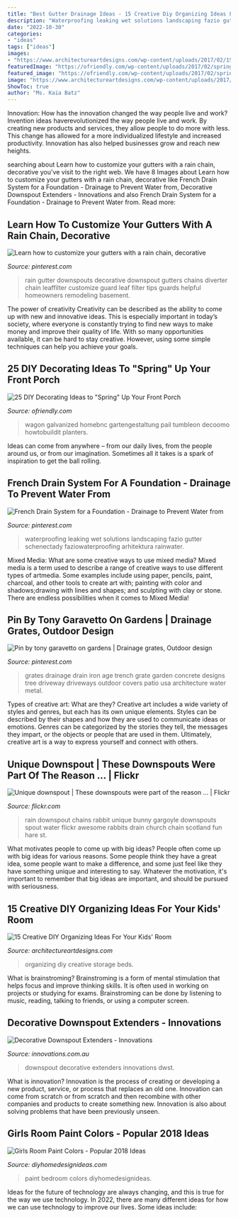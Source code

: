 ```yaml
---
title: "Best Gutter Drainage Ideas - 15 Creative Diy Organizing Ideas For Your Kids&#039; Room"
description: "Waterproofing leaking wet solutions landscaping fazio gutter schenectady faziowaterproofing arhitektura rainwater"
date: "2022-10-30"
categories:
- "ideas"
tags: ["ideas"]
images:
- "https://www.architectureartdesigns.com/wp-content/uploads/2017/02/15-Creative-DIY-Organizing-Ideas-For-Your-Kids-Room-8.jpg"
featuredImage: "https://ofriendly.com/wp-content/uploads/2017/02/spring-porch/25-spring-up-your-porch.jpg"
featured_image: "https://ofriendly.com/wp-content/uploads/2017/02/spring-porch/25-spring-up-your-porch.jpg"
image: "https://www.architectureartdesigns.com/wp-content/uploads/2017/02/15-Creative-DIY-Organizing-Ideas-For-Your-Kids-Room-8.jpg"
ShowToc: true
author: "Ms. Kaia Batz"
---
```



Innovation: How has the innovation changed the way people live and work?
Invention ideas haverevolutionized the way people live and work. By creating new products and services, they allow people to do more with less. This change has allowed for a more individualized lifestyle and increased productivity. Innovation has also helped businesses grow and reach new heights.

	

		
searching about Learn how to customize your gutters with a rain chain, decorative you've visit to the right web. We have 8 Images about Learn how to customize your gutters with a rain chain, decorative like French Drain System for a Foundation - Drainage to Prevent Water from, Decorative Downspout Extenders - Innovations and also French Drain System for a Foundation - Drainage to Prevent Water from. Read more:
		
    
## Learn How To Customize Your Gutters With A Rain Chain, Decorative

<img loading=lazy src="https://i.pinimg.com/736x/25/8d/20/258d20bc0671a5694b74569a588ccc00--rain-chains-gutter.jpg" onerror="this.onerror=null;this.src='https://tse1.mm.bing.net/th?id=OIP.L60F5_mm0POGvMoWMWyMDgHaLG&amp;pid=15.1';" alt="Learn how to customize your gutters with a rain chain, decorative">

_Source: pinterest.com_

>rain gutter downspouts decorative downspout gutters chains diverter chain leaffilter customize guard leaf filter tips guards helpful homeowners remodeling basement. 

	

The power of creativity
Creativity can be described as the ability to come up with new and innovative ideas. This is especially important in today’s society, where everyone is constantly trying to find new ways to make money and improve their quality of life. With so many opportunities available, it can be hard to stay creative. However, using some simple techniques can help you achieve your goals.

    
## 25 DIY Decorating Ideas To &quot;Spring&quot; Up Your Front Porch

<img loading=lazy src="https://ofriendly.com/wp-content/uploads/2017/02/spring-porch/25-spring-up-your-porch.jpg" onerror="this.onerror=null;this.src='https://tse3.mm.bing.net/th?id=OIP.dPtqkMOGx0jaMI62fyhMewHaLx&amp;pid=15.1';" alt="25 DIY Decorating Ideas to &quot;Spring&quot; Up Your Front Porch">

_Source: ofriendly.com_

>wagon galvanized homebnc gartengestaltung pail tumbleon decoomo howtobuildit planters. 

	

Ideas can come from anywhere – from our daily lives, from the people around us, or from our imagination. Sometimes all it takes is a spark of inspiration to get the ball rolling.

    
## French Drain System For A Foundation - Drainage To Prevent Water From

<img loading=lazy src="https://i.pinimg.com/736x/36/4c/6e/364c6e0c26e3f980a4fb57deab3be5c5.jpg" onerror="this.onerror=null;this.src='https://tse3.mm.bing.net/th?id=OIP.pcoIjheUV-4ow8E5iIlwRwHaJ3&amp;pid=15.1';" alt="French Drain System for a Foundation - Drainage to Prevent Water from">

_Source: pinterest.com_

>waterproofing leaking wet solutions landscaping fazio gutter schenectady faziowaterproofing arhitektura rainwater. 

	

Mixed Media: What are some creative ways to use mixed media?
Mixed media is a term used to describe a range of creative ways to use different types of artmedia. Some examples include using paper, pencils, paint, charcoal, and other tools to create art with; painting with color and shadows;drawing with lines and shapes; and sculpting with clay or stone. There are endless possibilities when it comes to Mixed Media!

    
## Pin By Tony Garavetto On Gardens | Drainage Grates, Outdoor Design

<img loading=lazy src="https://i.pinimg.com/736x/d2/f7/1a/d2f71a58be9ac547dd14b31c91be22c3--drainage-grates-trench-drain.jpg" onerror="this.onerror=null;this.src='https://tse3.mm.bing.net/th?id=OIP.G7cSI7HY9N3jacKoNVr1pQHaJ4&amp;pid=15.1';" alt="Pin by tony garavetto on gardens | Drainage grates, Outdoor design">

_Source: pinterest.com_

>grates drainage drain iron age trench grate garden concrete designs tree driveway driveways outdoor covers patio usa architecture water metal. 

	

Types of creative art: What are they?
Creative art includes a wide variety of styles and genres, but each has its own unique elements. Styles can be described by their shapes and how they are used to communicate ideas or emotions. Genres can be categorized by the stories they tell, the messages they impart, or the objects or people that are used in them. Ultimately, creative art is a way to express yourself and connect with others.

    
## Unique Downspout | These Downspouts Were Part Of The Reason … | Flickr

<img loading=lazy src="https://c1.staticflickr.com/5/4113/4994693221_c3a9fb559a_b.jpg" onerror="this.onerror=null;this.src='https://tse2.mm.bing.net/th?id=OIP.Sazobn9T-s0PnFdyGUd9EAHaLG&amp;pid=15.1';" alt="Unique downspout | These downspouts were part of the reason … | Flickr">

_Source: flickr.com_

>rain downspout chains rabbit unique bunny gargoyle downspouts spout water flickr awesome rabbits drain church chain scotland fun hare st. 

	

What motivates people to come up with big ideas?
People often come up with big ideas for various reasons. Some people think they have a great idea, some people want to make a difference, and some just feel like they have something unique and interesting to say. Whatever the motivation, it's important to remember that big ideas are important, and should be pursued with seriousness.

    
## 15 Creative DIY Organizing Ideas For Your Kids&#039; Room

<img loading=lazy src="https://www.architectureartdesigns.com/wp-content/uploads/2017/02/15-Creative-DIY-Organizing-Ideas-For-Your-Kids-Room-8.jpg" onerror="this.onerror=null;this.src='https://tse4.mm.bing.net/th?id=OIP.il_euIj0-f9ND8iWzEEEsAHaJ3&amp;pid=15.1';" alt="15 Creative DIY Organizing Ideas For Your Kids&#039; Room">

_Source: architectureartdesigns.com_

>organizing diy creative storage beds. 

	

What is brainstroming?
Brainstroming is a form of mental stimulation that helps focus and improve thinking skills. It is often used in working on projects or studying for exams. Brainstroming can be done by listening to music, reading, talking to friends, or using a computer screen.

    
## Decorative Downspout Extenders - Innovations

<img loading=lazy src="http://www.innovations.com.au/images/product/square/medium/DWST_1.jpg" onerror="this.onerror=null;this.src='https://tse3.mm.bing.net/th?id=OIP.GdsToa8PMzinolC0634H8QAAAA&amp;pid=15.1';" alt="Decorative Downspout Extenders - Innovations">

_Source: innovations.com.au_

>downspout decorative extenders innovations dwst. 

	

What is innovation?
Innovation is the process of creating or developing a new product, service, or process that replaces an old one. Innovation can come from scratch or from scratch and then recombine with other companies and products to create something new. Innovation is also about solving problems that have been previously unseen.

    
## Girls Room Paint Colors - Popular 2018 Ideas

<img loading=lazy src="https://diyhomedesignideas.com/photos/template/ekosvbj6rrgnzswvfuko.jpeg" onerror="this.onerror=null;this.src='https://tse3.mm.bing.net/th?id=OIP.E0D3fwuiYO-4wkdXtANwHAHaE8&amp;pid=15.1';" alt="Girls Room Paint Colors - Popular 2018 Ideas">

_Source: diyhomedesignideas.com_

>paint bedroom colors diyhomedesignideas. 

	

Ideas for the future of technology are always changing, and this is true for the way we use technology. In 2022, there are many different ideas for how we can use technology to improve our lives. Some ideas include: 

